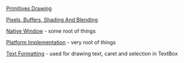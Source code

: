[Primitives Drawing](Consolonia.Core/Drawing/DrawingContextImpl.cs)

[Pixels, Buffers, Shading And Blending](Consolonia.Core/Drawing/PixelBuffer/PixelBuffer.cs)

[Native Window](Consolonia.Core/Infrastructure/ConsoleWindow.cs) - some root of things

[Platform Implementation](Consolonia.Core/Infrastructure/ConsoloniaPlatform.cs) - very root of things

[Text Formatting](Consolonia.Core/Text/FormattedText.cs) - used for drawing text, caret and selection in TextBox


